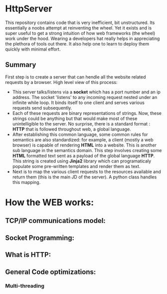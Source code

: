 # HttpServer

This repository contains code that is very inefficient, bit unstructured. Its essentially a noobs attempt at reinventing the wheel. Yet it exists and is super useful to get a strong intuition of how web frameworks (the wheel) work under the hood. Wearing a developers hat really helps in appreciating the plethora of tools out there. It also help one to learn to deploy them quickly with minimal effort.

## Summary
First step is to create a server that can hendle all the website related requests by a browser. High level view of this process:
- This server talks/listens via a __socket__ which has a port number and an ip address. The socket 'listens' to any incoming request nested under an infinite while loop. It binds itself to one client and serves various requests send subsequently. 
- Each of these requests are binary representations of strings. Now, these strings could be anything but that would make most of these unintelligible to the server. No surprise, there is a standard format : __HTTP__ that is followed throughout web, a global language. 
- After establishing this common language, some common rules for semantics are also standardized: for example, a client (mostly a web browser) is capable of rendering __HTML__ into a website. This is another sub language in the semantics domain. This step involves creating some __HTML__ formatted text sent as a payload of the global language __HTTP__. This string is created using __Jinja2__ library which can programaticaly populate some pre-written templates and render them as text.
- Next is to map the various client requests to the resources available and return them (this is the main JD of the server). A python class handles this mapping.  


# How the WEB works:

## TCP/IP communications model:

## Socket Programming:

## What is HTTP:

## General Code optimizations:

### Multi-threading


